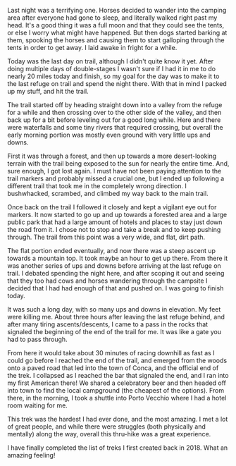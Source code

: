Last night was a terrifying one. Horses decided to wander into the camping area after everyone had gone to sleep, and literally walked right past my head. It's a good thing it was a full moon and that they could see the tents, or else I worry what might have happened. But then dogs started barking at them, spooking the horses and causing them to start galloping through the tents in order to get away. I laid awake in fright for a while.

Today was the last day on trail, although I didn't quite know it yet. After doing multiple days of double-stages I wasn't sure if I had it in me to do nearly 20 miles today and finish, so my goal for the day was to make it to the last refuge on trail and spend the night there. With that in mind I packed up my stuff, and hit the trail.

The trail started off by heading straight down into a valley from the refuge for a while and then crossing over to the other side of the valley, and then back up for a bit before leveling out for a good long while. Here and there were waterfalls and some tiny rivers that required crossing, but overall the early morning portion was mostly even ground with very little ups and downs.

First it was through a forest, and then up towards a more desert-looking terrain with the trail being exposed to the sun for nearly the entire time. And, sure enough, I got lost again. I must have not been paying attention to the trail markers and probably missed a crucial one, but I ended up following a different trail that took me in the completely wrong direction. I bushwhacked, scrambed, and climbed my way back to the main trail.

Once back on the trail I followed it closely and kept a vigilant eye out for markers. It now started to go up and up towards a forested area and a large public park that had a large amount of hotels and places to stay just down the road from it. I chose not to stop and take a break and to keep pushing through. The trail from this point was a very wide, and flat, dirt path.

The flat portion ended eventually, and now there was a steep ascent up towards a mountain top. It took maybe an hour to get up there. From there it was another series of ups and downs before arriving at the last refuge on trail. I debated spending the night here, and after scoping it out and seeing that they too had cows and horses wandering through the campsite I decided that I had had enough of that and pushed on. I was going to finish today.

It was such a long day, with so many ups and downs in elevation. My feet were killing me. About three hours after leaving the last refuge behind, and after many tiring ascents/descents, I came to a pass in the rocks that signaled the beginning of the end of the trail for me. It was like a gate you had to pass through.

From here it would take about 30 minutes of racing downhill as fast as I could go before I reached the end of the trail, and emerged from the woods onto a paved road that led into the town of Conca, and the official end of the trek. I collapsed as I reached the bar that signaled the end, and I ran into my first American there! We shared a celebratory beer and then headed off into town to find the local campground (the cheapest of the options). From there, in the morning, I took a shuttle into Porto Vecchio where I had a hotel room waiting for me.

This trek was the hardest I had ever done, and the most amazing. I met a lot of great people, and while there were struggles (both physically and mentally) along the way, overall this thru-hike was a great experience.

I have finally completed the list of treks I first created back in 2018. What an amazing feeling!
